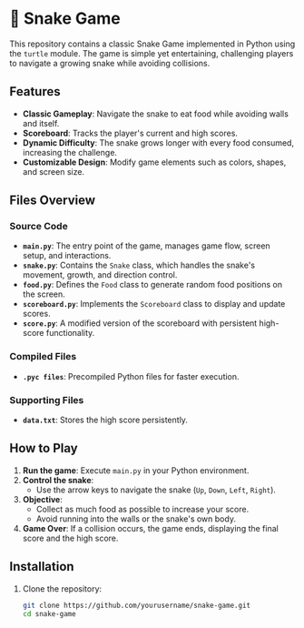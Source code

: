 # 🐍 Snake Game

This repository contains a classic Snake Game implemented in Python using the `turtle` module. The game is simple yet entertaining, challenging players to navigate a growing snake while avoiding collisions.

## Features

- **Classic Gameplay**: Navigate the snake to eat food while avoiding walls and itself.
- **Scoreboard**: Tracks the player's current and high scores.
- **Dynamic Difficulty**: The snake grows longer with every food consumed, increasing the challenge.
- **Customizable Design**: Modify game elements such as colors, shapes, and screen size.

## Files Overview

### Source Code

- **`main.py`**: The entry point of the game, manages game flow, screen setup, and interactions.
- **`snake.py`**: Contains the `Snake` class, which handles the snake's movement, growth, and direction control.
- **`food.py`**: Defines the `Food` class to generate random food positions on the screen.
- **`scoreboard.py`**: Implements the `Scoreboard` class to display and update scores.
- **`score.py`**: A modified version of the scoreboard with persistent high-score functionality.

### Compiled Files

- **`.pyc files`**: Precompiled Python files for faster execution.

### Supporting Files

- **`data.txt`**: Stores the high score persistently.

## How to Play

1. **Run the game**: Execute `main.py` in your Python environment.
2. **Control the snake**: 
   - Use the arrow keys to navigate the snake (`Up`, `Down`, `Left`, `Right`).
3. **Objective**: 
   - Collect as much food as possible to increase your score.
   - Avoid running into the walls or the snake's own body.
4. **Game Over**: If a collision occurs, the game ends, displaying the final score and the high score.

## Installation

1. Clone the repository:
   ```bash
   git clone https://github.com/yourusername/snake-game.git
   cd snake-game
